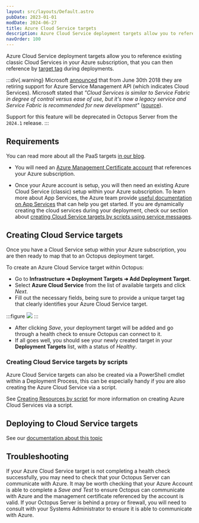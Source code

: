 ```yaml
---
layout: src/layouts/Default.astro
pubDate: 2023-01-01
modDate: 2024-06-27
title: Azure Cloud Service targets
description: Azure Cloud Service deployment targets allow you to reference existing classic Cloud Services in your Azure subscription, that you can then reference by target tag during deployments.
navOrder: 100
---
```


Azure Cloud Service deployment targets allow you to reference existing classic Cloud Services in your Azure subscription, that you can then reference by [target tag](/docs/infrastructure/deployment-targets/target-tags) during deployments.

:::div{.warning}
Microsoft [announced](https://blogs.msdn.microsoft.com/appserviceteam/2018/03/12/deprecating-service-management-apis-support-for-azure-app-services/) that from June 30th 2018 they are retiring support for Azure Service Management API (which indicates Cloud Services). Microsoft stated that _"Cloud Services is similar to Service Fabric in degree of control versus ease of use, but it's now a legacy service and Service Fabric is recommended for new development"_ ([source](https://docs.microsoft.com/en-us/azure/app-service/choose-web-site-cloud-service-vm)).

Support for this feature will be deprecated in Octopus Server from the `2024.1` release.
:::

## Requirements

You can read more about all the PaaS targets [in our blog](https://octopus.com/blog/paas-targets).

- You will need an [Azure Management Certificate account](/docs/infrastructure/accounts/azure/#azure-management-certificate) that references your Azure subscription.

- Once your Azure account is setup, you will then need an existing Azure Cloud Service (classic) setup within your Azure subscription. To learn more about App Services, the Azure team provide [useful documentation on App Services](https://docs.microsoft.com/en-us/azure/cloud-services/) that can help you get started. If you are dynamically creating the cloud services during your deployment, check our section about [creating Cloud Service targets by scripts using service messages](#creating-cloud-service-targets-by-scripts).

## Creating Cloud Service targets

Once you have a Cloud Service setup within your Azure subscription, you are then ready to map that to an Octopus deployment target.

To create an Azure Cloud Service target within Octopus:

- Go to **Infrastructure ➜ Deployment Targets ➜ Add Deployment Target**.
- Select **Azure Cloud Service** from the list of available targets and click _Next_.
- Fill out the necessary fields, being sure to provide a unique target tag that clearly identifies your Azure Cloud Service target.

:::figure
![](/docs/infrastructure/deployment-targets/azure/cloud-service-targets/create-azure-cloud-service-target.png)
:::

- After clicking _Save_, your deployment target will be added and go through a health check to ensure Octopus can connect to it.
- If all goes well, you should see your newly created target in your **Deployment Targets** list, with a status of _Healthy_.

### Creating Cloud Service targets by scripts

Azure Cloud Service targets can also be created via a PowerShell cmdlet within a Deployment Process, this can be especially handy if you are also creating the Azure Cloud Service via a script.

See [Creating Resources by script](/docs/infrastructure/deployment-targets/dynamic-infrastructure) for more information on creating Azure Cloud Services via a script.

## Deploying to Cloud Service targets

See our [documentation about this topic](/docs/deployments/azure/cloud-services)

## Troubleshooting

If your Azure Cloud Service target is not completing a health check successfully, you may need to check that your Octopus Server can communicate with Azure. It may be worth checking that your Azure Account is able to complete a _Save and Test_ to ensure Octopus can communicate with Azure and the management certificate referenced by the account is valid. If your Octopus Server is behind a proxy or firewall, you will need to consult with your Systems Administrator to ensure it is able to communicate with Azure.

